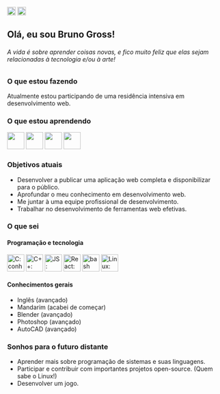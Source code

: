 <span><a href="https://github.com/bvgross/bvgross/blob/main/README.pt-br.md"><img alt="Static Badge" src="https://img.shields.io/badge/pt%2Fbr-blue?style=for-the-badge" style="height: 20px"></a>
<a href="https://github.com/bvgross"><img alt="Static Badge" src="https://img.shields.io/badge/en-red?style=for-the-badge" style="height: 20px"></a></span>


## Olá, eu sou Bruno Gross! 
###### A vida é sobre aprender coisas novas, e fico muito feliz que elas sejam relacionadas à tecnologia e/ou à arte!

### O que estou fazendo
Atualmente estou participando de uma residência intensiva em desenvolvimento web.

### O que estou aprendendo 
<p>
  <img src="https://cdn.jsdelivr.net/gh/devicons/devicon/icons/postgresql/postgresql-original.svg" width="40"/>
  <img src="https://cdn.jsdelivr.net/gh/devicons/devicon/icons/java/java-original.svg" width="40"/>
  <img src="https://cdn.jsdelivr.net/gh/devicons/devicon/icons/javascript/javascript-original.svg" width="40"/>
  <img src="https://cdn.jsdelivr.net/gh/devicons/devicon/icons/react/react-original.svg" width="40"/>
</p>

### Objetivos atuais
- Desenvolver a publicar uma aplicação web completa e disponibilizar para o público.
- Aprofundar o meu conhecimento em desenvolvimento web.
- Me juntar à uma equipe profissional de desenvolvimento.
- Trabalhar no desenvolvimento de ferramentas web efetivas.

### O que sei
#### Programação e tecnologia
<p>
  <img src="https://cdn.jsdelivr.net/gh/devicons/devicon/icons/c/c-original.svg" width="40" title="C: conhecimento básico"/>
  <img src="https://cdn.jsdelivr.net/gh/devicons/devicon/icons/cplusplus/cplusplus-original.svg" width="40" title="C++: conhecimento básico"/>
  <img src="https://cdn.jsdelivr.net/gh/devicons/devicon/icons/javascript/javascript-original.svg" width="40" title="JS: conhecimento intermediário"/>
  <img src="https://cdn.jsdelivr.net/gh/devicons/devicon/icons/react/react-original.svg" width="40" title="React: conhecimento básico"/>
  <img src="https://cdn.jsdelivr.net/gh/devicons/devicon/icons/bash/bash-original.svg" width="40" title="bash scripting: conhecimento básico"/>
  <img src="https://cdn.jsdelivr.net/gh/devicons/devicon/icons/linux/linux-original.svg" width="40" title="Linux: conhecimento intermediário"/>
</p>

#### Conhecimentos gerais
- Inglês (avançado)
- Mandarim (acabei de começar)
- Blender (avançado)
- Photoshop (avançado)
- AutoCAD (avançado)

### Sonhos para o futuro distante
- Aprender mais sobre programação de sistemas e suas linguagens.
- Participar e contribuir com importantes projetos open-source. (Quem sabe o Linux!)
- Desenvolver um jogo.
